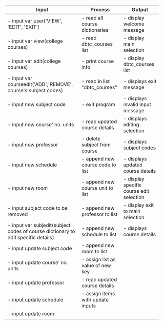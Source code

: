 | Input                                                                               | Process                          | Output                                           |
| ----------------------------------------------------------------------------------- | -------------------------------- | ------------------------------------------------ |
| - input var user('VIEW', 'EDIT', 'EXIT')                                            | - read all course dictionaries   | - display welcome message                        |
| - input var view(college courses)                                                   | - read dbtc_courses list         | - display main selection                         |
| - input var edit(college courses)                                                   | - print course info              | - display dbtc_courses list                      |
| - input var courseedit('ADD','REMOVE', course's subject codes)                      | - read in list "dbtc_courses"    | - displays exit message                          |
| - input new subject code                                                            | - exit program                   | - displays invalid input message                 |
| - input new course' no. units                                                       | - read updated course details    | - displays editing selection                     |
| - input new professor                                                               | - delete subject from course     | - displays subject codes                         |
| - input new schedule                                                                | - append new course code to list | - displays updated course details                |
| - input new room                                                                    | - append new course unit to list | - display specific course edit selection         |
| - input subject code to be removed                                                  | - append new professor to list   | - display exit to main selection                 |
| - input var subjedit(subject codes of course dictionary to edit specific details)   | - append new schedule to list    | - displays course details                        |
| - input update subject code                                                         | - append new room to list        |                                                  |
| - input update course' no. units                                                    | - assign list as value of new key|                                                  |
| - input update professor                                                            | - read updated course details    |                                                  |
| - input update schedule                                                             | - assign items with update inputs|                                                  |
| - input update room                                                                 |                                  |                                                  |
|                                                                                     |                                  |                                                  |
